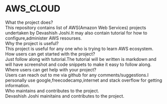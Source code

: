 # AWS_CLOUD

What the project does?<br>
This repository contains list of AWS(Amazon Web Services) projects undertaken by Devashish Joshi.It may also contain tutorial for how to configure,administer AWS resourses.<br>
Why the project is useful?<br>
This project is useful for any one who is trying to learn AWS ecosystem.
How users can get started with the project?<br>
Just follow along with tutorial.The tutorial will be written is markdown and will have screenshot and code snippets to make it easy to follow along.
Where users can get help with your project?<br>
Users can reach out to me via github for any comments/suggestions.I personally use google,freecodecamp,internet   and stack overflow for getting information.<br>
Who maintains and contributes to the project.<br>
Devashish Joshi mainitains and contributes to the project.<br>